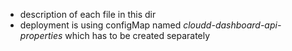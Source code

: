 - description of each file in this dir
- deployment is using configMap named *cloudd-dashboard-api-properties* which has to be created separately 
